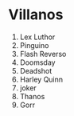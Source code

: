 
# Villanos

1. Lex Luthor
2. Pinguino
3. Flash Reverso
4. Doomsday
5. Deadshot
6. Harley Quinn
7. joker
8. Thanos
9. Gorr